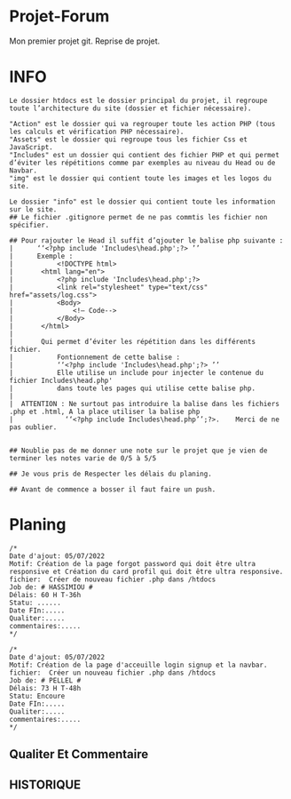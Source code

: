 # Projet-Forum
Mon premier projet git.
Reprise de projet.

# INFO
    Le dossier htdocs est le dossier principal du projet, il regroupe toute l’architecture du site (dossier et fichier nécessaire).

    "Action" est le dossier qui va regrouper toute les action PHP (tous les calculs et vérification PHP nécessaire).
    "Assets" est le dossier qui regroupe tous les fichier Css et JavaScript.
    "Includes" est un dossier qui contient des fichier PHP et qui permet d’éviter les répétitions comme par exemples au niveau du Head ou de Navbar.
    "img" est le dossier qui contient toute les images et les logos du site.

    Le dossier "info" est le dossier qui contient toute les information sur le site.
    ## Le fichier .gitignore permet de ne pas commtis les fichier non spécifier.

    ## Pour rajouter le Head il suffit d’qjouter le balise php suivante : 
    |      ‘‘<?php include 'Includes\head.php';?> ’’  
    |      Exemple :
    |           <!DOCTYPE html>
    |       <html lang="en">
    |           <?php include 'Includes\head.php';?>
    |           <link rel="stylesheet" type="text/css" href="assets/log.css">
    |           <Body>
    |               <!— Code-->
    |           </Body>
    |       </html>
    |
    |       Qui permet d’éviter les répétition dans les différents fichier.
    |           Fontionnement de cette balise :
    |           ‘‘<?php include 'Includes\head.php';?> ’’  
    |           Elle utilise un include pour injecter le contenue du fichier Includes\head.php' 
    |           dans toute les pages qui utilise cette balise php.
    |
    |  ATTENTION : Ne surtout pas introduire la balise dans les fichiers .php et .html, A la place utiliser la balise php 
    |             ‘‘<?php include Includes\head.php’’;?>.    Merci de ne pas oublier.


    ## Noublie pas de me donner une note sur le projet que je vien de terminer les notes varie de 0/5 à 5/5

    ## Je vous pris de Respecter les délais du planing.
    
    ## Avant de commence a bosser il faut faire un push.


# Planing
    /*
    Date d'ajout: 05/07/2022 
    Motif: Création de la page forgot password qui doit être ultra responsive et Création du card profil qui doit être ultra responsive.
    fichier:  Créer de nouveau fichier .php dans /htdocs
    Job de: # HASSIMIOU #
    Délais: 60 H T-36h
    Statu: ......
    Date FIn:.....
    Qualiter:.....
    commentaires:.....
    */  

    /*
    Date d'ajout: 05/07/2022 
    Motif: Création de la page d'acceuille login signup et la navbar.
    fichier:  Créer un nouveau fichier .php dans /htdocs
    Job de: # PELLEL #
    Délais: 73 H T-48h
    Statu: Encoure
    Date FIn:.....
    Qualiter:.....
    commentaires:.....
    */
## Qualiter Et Commentaire
   
   
## HISTORIQUE

